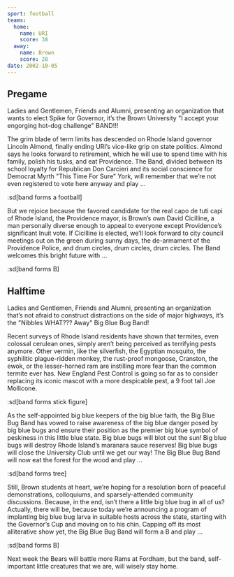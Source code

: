 ```yaml
---
sport: football
teams:
  home:
    name: URI
    score: 38
  away:
    name: Brown
    score: 28
date: 2002-10-05
---
```


## Pregame

Ladies and Gentlemen, Friends and Alumni, presenting an organization that wants to elect Spike for Governor, it’s the Brown University "I accept your engorging hot-dog challenge" BAND!!!

The grim blade of term limits has descended on Rhode Island governor Lincoln Almond, finally ending URI’s vice-like grip on state politics. Almond says he looks forward to retirement, which he will use to spend time with his family, polish his tusks, and eat Providence. The Band, divided between its school loyalty for Republican Don Carcieri and its social conscience for Democrat Myrth "This Time For Sure" York, will remember that we’re not even registered to vote here anyway and play ...

:sd[band forms a football]

But we rejoice because the favored candidate for the real capo de tuti capi of Rhode Island, the Providence mayor, is Brown’s own David Cicilline, a man personally diverse enough to appeal to everyone except Providence’s significant Inuit vote. If Cicilline is elected, we’ll look forward to city council meetings out on the green during sunny days, the de-armament of the Providence Police, and drum circles, drum circles, drum circles. The Band welcomes this bright future with ...

:sd[band forms B]

## Halftime

Ladies and Gentlemen, Friends and Alumni, presenting an organization that’s not afraid to construct distractions on the side of major highways, it’s the "Nibbles WHAT??? Away" Big Blue Bug Band!

Recent surveys of Rhode Island residents have shown that termites, even colossal cerulean ones, simply aren’t being perceived as terrifying pests anymore. Other vermin, like the silverfish, the Egyptian mosquito, the syphilitic plague-ridden monkey, the rust-proof mongoose, Cranston, the ewok, or the lesser-horned ram are instilling more fear than the common termite ever has. New England Pest Control is going so far as to consider replacing its iconic mascot with a more despicable pest, a 9 foot tall Joe Mollicone.

:sd[band forms stick figure]

As the self-appointed big blue keepers of the big blue faith, the Big Blue Bug Band has vowed to raise awareness of the big blue danger posed by big blue bugs and ensure their position as the premier big blue symbol of peskiness in this little blue state. Big blue bugs will blot out the sun! Big blue bugs will destroy Rhode Island’s maranara sauce reserves! Big blue bugs will close the University Club until we get our way! The Big Blue Bug Band will now eat the forest for the wood and play ...

:sd[band forms tree]

Still, Brown students at heart, we’re hoping for a resolution born of peaceful demonstrations, colloquiums, and sparsely-attended community discussions. Because, in the end, isn’t there a little big blue bug in all of us? Actually, there will be, because today we’re announcing a program of implanting big blue bug larva in suitable hosts across the state, starting with the Governor’s Cup and moving on to his chin. Capping off its most alliterative show yet, the Big Blue Bug Band will form a B and play ...

:sd[band forms B]

Next week the Bears will battle more Rams at Fordham, but the band, self-important little creatures that we are, will wisely stay home.
